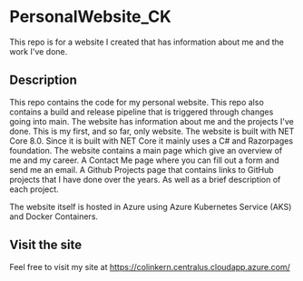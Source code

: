 # PersonalWebsite_CK
This repo is for a website I created that has information about me and the work I've done.

## Description
This repo contains the code for my personal website. This repo also contains a build and release pipeline that is triggered through changes going into main. The website has information about me and the projects I've done. This is my first, and so far, only website. The website is built with NET Core 8.0. Since it is built with NET Core it mainly uses a C# and Razorpages foundation. The website contains a main page which give an overview of me and my career. A Contact Me page where you can fill out a form and send me an email. A Github Projects page that contains links to GitHub projects that I have done over the years. As well as a brief description of each project.

The website itself is hosted in Azure using Azure Kubernetes Service (AKS) and Docker Containers.

## Visit the site
Feel free to visit my site at https://colinkern.centralus.cloudapp.azure.com/
